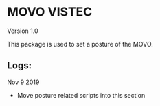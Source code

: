 # MOVO VISTEC
Version 1.0

This package is used to set a posture of the MOVO.

## Logs:
Nov 9 2019

- Move posture related scripts into this section
